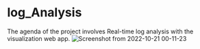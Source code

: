 # log_Analysis
The agenda of the project involves Real-time log analysis with the visualization web app.
![Screenshot from 2022-10-21 00-11-23](https://user-images.githubusercontent.com/69304174/197032436-2c9df064-0767-4aee-b9ab-9e7b44147a9a.png)
